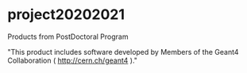 # project20202021
Products from PostDoctoral Program


"This product includes software developed by Members of the Geant4 Collaboration ( http://cern.ch/geant4 )."
